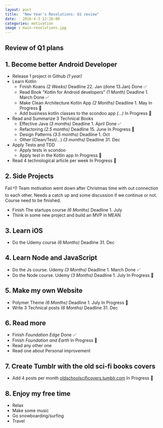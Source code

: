 ```yaml
---
layout: post
title:  "New Year's Resolutions: Q1 review"
date:   2016-4-3 12:28:00
categories: motivation
image : main-resolutions.jpg
---
```


## Review of Q1  plans

## 1. Become better Android Developer
* Release 1 project in Github _(1 year)_
* Learn Kotlin
	* Finish Koans _(2 Weeks)_ Deadline 22. Jan (done 13.Jan) Done :white_check_mark:
	* Read Book "Kotlin for Android developers" _(1 Month)_ Deadline 1. March Done :white_check_mark:
	* Make Clean Architecture Kotlin App _(2 Months)_ Deadline 1. May In Progress :runner:
	* Add business kotlin classes to the scondoo app _(...)_ In Progress :runner:
* Read and Summarize 3 Technical Books
	* Effective Java _(3 months)_ Deadline 1. April Done :white_check_mark:
	* Refactoring _(2.5 months)_ Deadline 15. June In Progress :runner:
	* Design Patterns _(3.5 months)_ Deadline 1. Oct
	* Other (Clean/Test/...) _(3 months)_ Deadline 31. Dec
* Apply Tests and TDD
	* Apply tests in scondoo
	* Apply test in the Kotlin app In Progress :runner:
* Read 4 technological article per week In Progress :runner:

## 2. Side Projects 
Fail :thumbsdown: Team motivation went down after Christmas time with out connection to each other. Needs a catch up and some discussion if we continue or not.
Course need to be finished.
* Finish The startups course _(6 Months)_	Deadline 1. July 
* Think in some new project and build an MVP in MEAN
## 3. Learn iOS
* Do the Udemy course _(6 Months)_ Deadline 31. Dec

## 4. Learn Node and JavaScript
* Do the Js course. Udemy _(3 Months)_ Deadline 1. March Done :white_check_mark:
* Do the Node course. Udemy _(3 Months)_ Deadline 1. July In Progress :runner:

## 5. Make my own Website
* Polymer Theme  _(6 Months)_ Deadline 1. July In Progress :runner:
* Write 3 Technical posts _(6 Months)_ Deadline 31. Dec

## 6. Read more
* Finish _Foundation Edge_ Done :white_check_mark:
* Finish _Foundation and Earth_ In Progress :runner:
* Read any other one 
* Read one about Personal improvement

## 7. Create Tumblr with the old sci-fi books covers
* Add 4 posts per month [oldschoolscificovers.tumblr.com](http://oldschoolscificovers.tumblr.com) In Progress :runner:

## 8. Enjoy my free time
* Relax
* Make some music
* Go snowboarding/surfing
* Travel 
